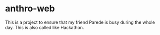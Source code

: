 # anthro-web
This is a project to ensure that my friend Parede is busy during the whole day. This is also called like Hackathon.
